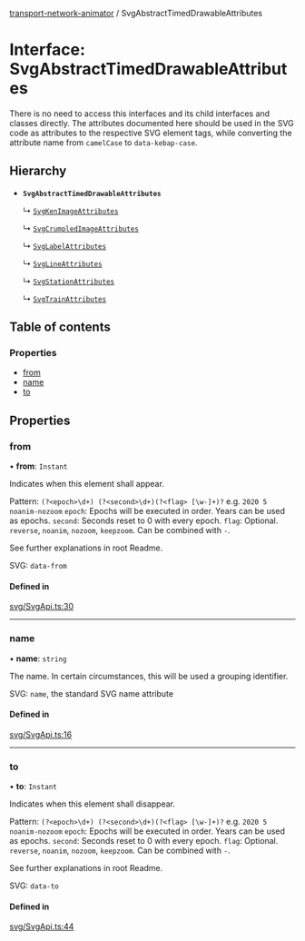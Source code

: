 [transport-network-animator](../README.md) / SvgAbstractTimedDrawableAttributes

# Interface: SvgAbstractTimedDrawableAttributes

There is no need to access this interfaces and its child interfaces and classes directly.
The attributes documented here should be used in the SVG code as attributes to the respective SVG element tags, while converting the attribute name from `camelCase` to `data-kebap-case`.

## Hierarchy

- **`SvgAbstractTimedDrawableAttributes`**

  ↳ [`SvgKenImageAttributes`](SvgKenImageAttributes.md)

  ↳ [`SvgCrumpledImageAttributes`](SvgCrumpledImageAttributes.md)

  ↳ [`SvgLabelAttributes`](SvgLabelAttributes.md)

  ↳ [`SvgLineAttributes`](SvgLineAttributes.md)

  ↳ [`SvgStationAttributes`](SvgStationAttributes.md)

  ↳ [`SvgTrainAttributes`](SvgTrainAttributes.md)

## Table of contents

### Properties

- [from](SvgAbstractTimedDrawableAttributes.md#from)
- [name](SvgAbstractTimedDrawableAttributes.md#name)
- [to](SvgAbstractTimedDrawableAttributes.md#to)

## Properties

### from

• **from**: `Instant`

Indicates when this element shall appear.

Pattern: `(?<epoch>\d+) (?<second>\d+)(?<flag> [\w-]+)?` e.g. `2020 5 noanim-nozoom`
`epoch`: Epochs will be executed in order. Years can be used as epochs.
`second`: Seconds reset to 0 with every epoch.
`flag`: Optional. `reverse`, `noanim`, `nozoom`, `keepzoom`. Can be combined with `-`.

See further explanations in root Readme.

SVG: `data-from`

#### Defined in

[svg/SvgApi.ts:30](https://github.com/traines-source/transport-network-animator/blob/master/src/svg/SvgApi.ts#L30)

___

### name

• **name**: `string`

The name. In certain circumstances, this will be used a grouping identifier.

SVG: `name`, the standard SVG name attribute

#### Defined in

[svg/SvgApi.ts:16](https://github.com/traines-source/transport-network-animator/blob/master/src/svg/SvgApi.ts#L16)

___

### to

• **to**: `Instant`

Indicates when this element shall disappear.

Pattern: `(?<epoch>\d+) (?<second>\d+)(?<flag> [\w-]+)?` e.g. `2020 5 noanim-nozoom`
`epoch`: Epochs will be executed in order. Years can be used as epochs.
`second`: Seconds reset to 0 with every epoch.
`flag`: Optional. `reverse`, `noanim`, `nozoom`, `keepzoom`. Can be combined with `-`.

See further explanations in root Readme.

SVG: `data-to`

#### Defined in

[svg/SvgApi.ts:44](https://github.com/traines-source/transport-network-animator/blob/master/src/svg/SvgApi.ts#L44)
